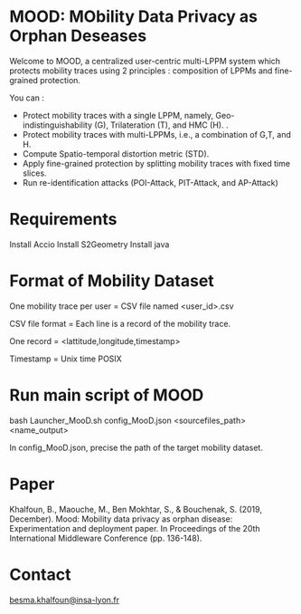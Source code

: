 # MOOD: MObility Data Privacy as Orphan Deseases

Welcome to MOOD, a centralized user-centric multi-LPPM system which protects mobility traces using 2 principles : composition of LPPMs and fine-grained protection. 

You can :
 
- Protect mobility traces with a single LPPM, namely, Geo-indistinguishability (G), Trilateration (T), and HMC (H).   .
- Protect mobility traces with multi-LPPMs, i.e., a combination of G,T, and H.
- Compute Spatio-temporal distortion metric (STD). 
- Apply fine-grained protection by splitting mobility traces with fixed time slices. 
- Run re-identification attacks (POI-Attack, PIT-Attack, and AP-Attack)

# Requirements

Install Accio
Install S2Geometry
Install java

# Format of Mobility Dataset

One mobility trace per user = CSV file named <user_id>.csv

CSV file format = Each line is a record of the mobility trace.

One record = <lattitude,longitude,timestamp>

Timestamp = Unix time POSIX

# Run main script of MOOD

bash Launcher_MooD.sh config_MooD.json <sourcefiles_path> <name_output>

In config_MooD.json, precise the path of the target mobility dataset. 

# Paper 

Khalfoun, B., Maouche, M., Ben Mokhtar, S., & Bouchenak, S. (2019, December). Mood: Mobility data privacy as orphan disease: Experimentation and deployment paper. In Proceedings of the 20th International Middleware Conference (pp. 136-148).





# Contact

besma.khalfoun@insa-lyon.fr
